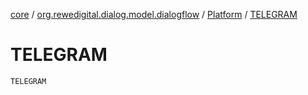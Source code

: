 [core](../../index.md) / [org.rewedigital.dialog.model.dialogflow](../index.md) / [Platform](index.md) / [TELEGRAM](./-t-e-l-e-g-r-a-m.md)

# TELEGRAM

`TELEGRAM`